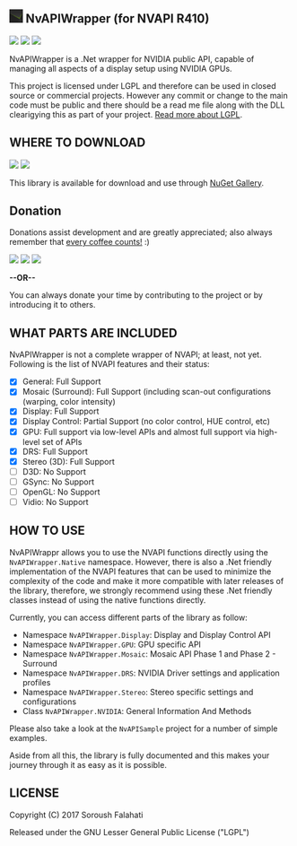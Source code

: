 ## <img src="NvAPIWrapper/Icon.png" width="24" alt="NvAPIWrapper"> NvAPIWrapper (for NVAPI R410)
[![](https://img.shields.io/github/license/falahati/NvAPIWrapper.svg?style=flat-square)](https://github.com/falahati/NvAPIWrapper/blob/master/LICENSE)
[![](https://img.shields.io/github/commit-activity/y/falahati/NvAPIWrapper.svg?style=flat-square)](https://github.com/falahati/NvAPIWrapper/commits/master)
[![](https://img.shields.io/github/issues/falahati/NvAPIWrapper.svg?style=flat-square)](https://github.com/falahati/NvAPIWrapper/issues)

NvAPIWrapper is a .Net wrapper for NVIDIA public API, capable of managing all aspects of a display setup using NVIDIA GPUs.

This project is licensed under LGPL and therefore can be used in closed source or commercial projects. However any commit or change to the main code must be public and there should be a read me file along with the DLL clearigying this as part of your project. [Read more about LGPL](https://github.com/falahati/NvAPIWrapper/blob/master/LICENSE).

## WHERE TO DOWNLOAD
[![](https://img.shields.io/nuget/dt/NvAPIWrapper.Net.svg?style=flat-square)](https://www.nuget.org/packages/NvAPIWrapper.Net)
[![](https://img.shields.io/nuget/v/NvAPIWrapper.Net.svg?style=flat-square)](https://www.nuget.org/packages/NvAPIWrapper.Net)

This library is available for download and use through <a href="https://www.nuget.org/packages/NvAPIWrapper.Net">NuGet Gallery</a>.

## Donation
Donations assist development and are greatly appreciated; also always remember that [every coffee counts!](https://media.makeameme.org/created/one-simply-does-i9k8kx.jpg) :)

[![](https://img.shields.io/badge/fiat-PayPal-8a00a3.svg?style=flat-square)](https://www.paypal.com/cgi-bin/webscr?cmd=_donations&business=WR3KK2B6TYYQ4&item_name=Donation&currency_code=USD&source=url)
[![](https://img.shields.io/badge/crypto-CoinPayments-8a00a3.svg?style=flat-square)](https://www.coinpayments.net/index.php?cmd=_donate&reset=1&merchant=820707aded07845511b841f9c4c335cd&item_name=Donate&currency=USD&amountf=20.00000000&allow_amount=1&want_shipping=0&allow_extra=1)
[![](https://img.shields.io/badge/shetab-ZarinPal-8a00a3.svg?style=flat-square)](https://zarinp.al/@falahati)

**--OR--**

You can always donate your time by contributing to the project or by introducing it to others.

## WHAT PARTS ARE INCLUDED
NvAPIWrapper is not a complete wrapper of NVAPI; at least, not yet. Following is the list of NVAPI features and their status:

- [X] General: Full Support
- [X] Mosaic (Surround): Full Support (including scan-out configurations (warping, color intensity)
- [X] Display: Full Support
- [X] Display Control: Partial Support (no color control, HUE control, etc)
- [X] GPU: Full support via low-level APIs and almost full support via high-level set of APIs
- [X] DRS: Full Support
- [X] Stereo (3D): Full Support
- [ ] D3D: No Support
- [ ] GSync: No Support
- [ ] OpenGL: No Support
- [ ] Vidio: No Support

## HOW TO USE
NvAPIWrappr allows you to use the NVAPI functions directly using the `NvAPIWrapper.Native` namespace. However, there is also a .Net friendly implementation of the NVAPI features that can be used to minimize the complexity of the code and make it more compatible with later releases of the library, therefore, we strongly recommend using these .Net friendly classes instead of using the native functions directly.

Currently, you can access different parts of the library as follow:

* Namespace `NvAPIWrapper.Display`: Display and Display Control API
* Namespace `NvAPIWrapper.GPU`: GPU specific API
* Namespace `NvAPIWrapper.Mosaic`: Mosaic API Phase 1 and Phase 2 - Surround
* Namespace `NvAPIWrapper.DRS`: NVIDIA Driver settings and application profiles
* Namespace `NvAPIWrapper.Stereo`: Stereo specific settings and configurations
* Class `NvAPIWrapper.NVIDIA`: General Information And Methods

Please also take a look at the `NvAPISample` project for a number of simple examples.

Aside from all this, the library is fully documented and this makes your journey through it as easy as it is possible.

## LICENSE
Copyright (C) 2017 Soroush Falahati

Released under the GNU Lesser General Public License ("LGPL")

